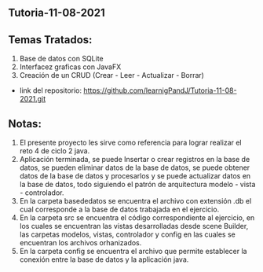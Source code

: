 ## Tutoria-11-08-2021

## Temas Tratados:

1. Base de datos con SQLite
2. Interfacez graficas con JavaFX
3. Creación de un CRUD (Crear - Leer - Actualizar - Borrar)

- link del repositorio: https://github.com/learnigPandJ/Tutoria-11-08-2021.git
  

## Notas:
1. El presente proyecto les sirve como referencia para lograr realizar el reto 4 de ciclo 2 java.
2. Aplicación terminada, se puede Insertar o crear registros en la base de datos, se pueden eliminar datos de la base de datos, se puede obtener datos de la base de datos y procesarlos y se puede actualizar datos en la base de datos, todo siguiendo el patrón de arquitectura modelo - vista - controlador. 
3. En la carpeta basededatos se encuentra el archivo con extensión .db el cual corresponde a la base de datos trabajada en el ejercicio.
4. En la carpeta src se encuentra el código correspondiente al ejercicio, en los cuales se encuentran las vistas desarrolladas desde scene Builder, las carpetas modelos, vistas, controlador y config en las cuales se encuentran los archivos orhanizados.
5. En la carpeta config se encuentra el archivo que permite establecer la conexión entre la base de datos y la aplicación java.
